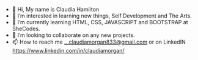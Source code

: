 - 👋 Hi, My name is Claudia Hamilton
- 👀 I’m interested in learning new things, Self Development and The Arts.
- 🌱 I’m currently learning HTML, CSS, JAVASCRIPT and BOOTSTRAP at SheCodes.
- 💞️ I’m looking to collaborate on any new projects.
- 📫 How to reach me ...claudiamorgan833@gmail.com or on LinkedIN https://www.linkedin.com/in/claudiamorgan/

<!---
claudiahamiltn-png/claudiahamiltn-png is a ✨ special ✨ repository because its `README.md` (this file) appears on your GitHub profile.
You can click the Preview link to take a look at your changes.
--->
